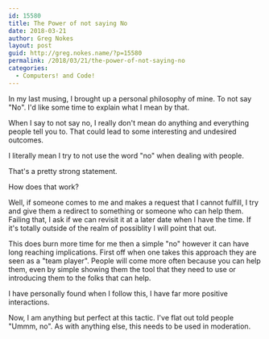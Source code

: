 ```yaml
---
id: 15580
title: The Power of not saying No
date: 2018-03-21
author: Greg Nokes
layout: post
guid: http://greg.nokes.name/?p=15580
permalink: /2018/03/21/the-power-of-not-saying-no
categories:
  - Computers! and Code!
---
```

In my last musing, I brought up a personal philosophy of mine. To not say "No". I'd like some time to explain what I mean by that.
<!--more-->

When I say to not say no, I really don't mean do anything and everything people tell you to. That could lead to some interesting and undesired outcomes.

I literally mean I try to not use the word "no" when dealing with people.

That's a pretty strong statement.

How does that work?

Well, if someone comes to me and makes a request that I cannot fulfill, I try and give them a redirect to something or someone who can help them. Failing that, I ask if we can revisit it at a later date when I have the time. If it's totally outside of the realm of possiblity I will point that out.

This does burn more time for me then a simple "no" however it can have long reaching implications. First off when one takes this approach they are seen as a "team player". People will come more often because you can help them, even by simple showing them the tool that they need to use or introducing them to the folks that can help.

I have personally found when I follow this, I have far more positive interactions.

Now, I am anything but perfect at this tactic. I've flat out told people "Ummm, no". As with anything else, this needs to be used in moderation.